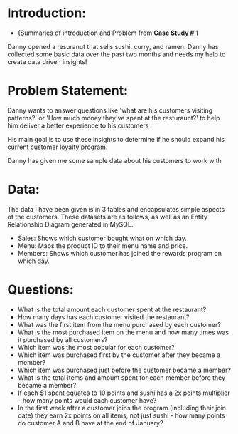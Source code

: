 # Introduction:

- (Summaries of introduction and Problem from **[Case Study # 1](https://8weeksqlchallenge.com/case-study-1/)**

Danny opened a resuranut that sells sushi, curry, and ramen. Danny has collected some basic data over the past two months and needs my help to create data driven insights!

# Problem Statement:

Danny wants to answer questions like 'what are his customers visiting patterns?' or 'How much money they've spent at the resturaunt?' to help him deliver a better experience to his customers

His main goal is to use these insights to determine if he should expand his current customer loyalty program.

Danny has given me some sample data about his customers to work with

# Data:

The data I have been given is in 3 tables and encapsulates simple aspects of the customers. These datasets are as follows, as well as an Entity Relationship Diagram generated in MySQL.

- Sales: Shows which customer bought what on which day.
- Menu: Maps the product ID to their menu name and price.
- Members: Shows which customer has joined the rewards program on which day.

# Questions:
- What is the total amount each customer spent at the restaurant?
- How many days has each customer visited the restaurant?
- What was the first item from the menu purchased by each customer?
- What is the most purchased item on the menu and how many times was it purchased by all customers?
- Which item was the most popular for each customer?
- Which item was purchased first by the customer after they became a member?
- Which item was purchased just before the customer became a member?
- What is the total items and amount spent for each member before they became a member?
- If each $1 spent equates to 10 points and sushi has a 2x points multiplier - how many points would each customer have?
- In the first week after a customer joins the program (including their join date) they earn 2x points on all items, not just sushi - how many points do customer A and B have at the end of January?

